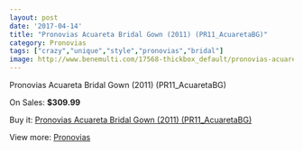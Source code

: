```yaml
---
layout: post
date: '2017-04-14'
title: "Pronovias Acuareta Bridal Gown (2011) (PR11_AcuaretaBG)"
category: Pronovias
tags: ["crazy","unique","style","pronovias","bridal"]
image: http://www.benemulti.com/17568-thickbox_default/pronovias-acuareta-bridal-gown-2011-pr11acuaretabg.jpg
---
```

Pronovias Acuareta Bridal Gown (2011) (PR11_AcuaretaBG)

On Sales: **$309.99**
<a href="https://www.benemulti.com/en/pronovias/6682-pronovias-acuareta-bridal-gown-2011-pr11acuaretabg.html"><amp-img layout="responsive" width="600" height="600" src="//www.benemulti.com/17568-thickbox_default/pronovias-acuareta-bridal-gown-2011-pr11acuaretabg.jpg" alt="Pronovias Acuareta Bridal Gown (2011) (PR11_AcuaretaBG) 0" /></a>
<a href="https://www.benemulti.com/en/pronovias/6682-pronovias-acuareta-bridal-gown-2011-pr11acuaretabg.html"><amp-img layout="responsive" width="600" height="600" src="//www.benemulti.com/17570-thickbox_default/pronovias-acuareta-bridal-gown-2011-pr11acuaretabg.jpg" alt="Pronovias Acuareta Bridal Gown (2011) (PR11_AcuaretaBG) 1" /></a>
<a href="https://www.benemulti.com/en/pronovias/6682-pronovias-acuareta-bridal-gown-2011-pr11acuaretabg.html"><amp-img layout="responsive" width="600" height="600" src="//www.benemulti.com/17569-thickbox_default/pronovias-acuareta-bridal-gown-2011-pr11acuaretabg.jpg" alt="Pronovias Acuareta Bridal Gown (2011) (PR11_AcuaretaBG) 2" /></a>

Buy it: [Pronovias Acuareta Bridal Gown (2011) (PR11_AcuaretaBG)](https://www.benemulti.com/en/pronovias/6682-pronovias-acuareta-bridal-gown-2011-pr11acuaretabg.html "Pronovias Acuareta Bridal Gown (2011) (PR11_AcuaretaBG)")

View more: [Pronovias](https://www.benemulti.com/en/55-pronovias "Pronovias")
